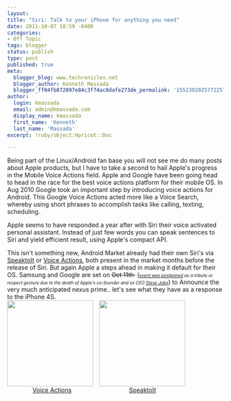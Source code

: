 ```yaml
---
layout:
title: "Siri: Talk to your iPhone for anything you need"
date: 2011-10-07 18:59 -0400
categories:
- Off Topic
tags: blogger
status: publish
type: post
published: true
meta:
  blogger_blog: www.techronicles.net
  blogger_author: Kenneth Massada
  blogger_ff04fb872097e84c3f74ac8dafe273de_permalink: '1552302025772257662'
author:
  login: kmassada
  email: admin@kmassada.com
  display_name: kmassada
  first_name: 'Kenneth'
  last_name: 'Massada'
excerpt: !ruby/object:Hpricot::Doc

---
```

<p>Being part of the Linux/Android fan base you will not see me do many posts about Apple products, but I have to take a second to hail Apple's progress in the Mobile Voice Actions field. Apple and Google have been going head to head in the race for the best voice actions platform for their mobile OS. In Aug 2010 Google took an important step by introducing voice actions for Android. This Google Voice Actions acted more like a Voice Search, whereby using short phrases to accomplish tasks like calling, texting, scheduling.</p>
<div class="separator" style="clear:both;text-align:center;"></div>
<p>Apple seems to have responded a year after with Siri their voice activated personal assistant. Instead of just few words you can speak sentences to Siri and yield efficient result, using Apple's compact API.</p>
<div class="separator" style="clear:both;text-align:center;"></div>
<p>This isn't something new, Android Market already had their own Siri's via <a href="https://market.android.com/details?id=com.speaktoit.assistant&amp;feature=search_result">SpeaktoIt</a> or <a href="https://market.android.com/details?id=com.pannous.voice.actions.free&amp;feature=search_result"><span id="goog_1744498413"></span>Voice Actions<span id="goog_1744498414"></span></a>, both present in the market months before the release of Siri. But again Apple a steps ahead in making it default for their OS. Samsung and Google are set on <strike>Oct 11th </strike> (<i><span style="font-size:x-small;"><a href="http://global.samsungtomorrow.com/?p=7023">event was postponed</a> as a tribute or respect gesture due to the death of Apple's co-founder and ex CEO <span id="goog_1176259127"></span><a href="http://www.techronicles.net/2011/10/steve-jobs.html">Steve Jobs</a><span id="goog_1176259128"></span></span></i>) to Announce the very much anticipated nexus prime.. let's see what they have as a response to the iPhone 4S.<br /><span id="goog_1744498373"></span><span id="goog_1744498377"></span><span id="goog_1744498382"></span><span id="goog_1744498390"></span><span id="goog_1744498394"></span><span id="goog_1744498398"></span><span id="goog_1744498402"></span><span id="goog_1744498409"></span><span id="goog_1176259123"></span><img border="0" height="200" src="/images/wp/1fdbb-hi-256-11-73011348af50bd8bbfee21d4f8b7d1370be2a4f8.png" width="200" /><span id="goog_1176259124"></span><span id="goog_1744498410"></span><span id="goog_1744498403"></span><span id="goog_1744498399"></span><span id="goog_1744498395"></span><span id="goog_1744498391"></span><span id="goog_1744498383"></span><span id="goog_1744498378"></span><span id="goog_1744498374"></span><a href="http://techronilces.files.wordpress.com/2011/10/06d12-hi-124-8.png" style="margin-left:1em;margin-right:1em;text-align:center;"><span id="goog_1744498405"></span><span id="goog_487647392"></span><img border="0" height="200" src="/images/wp/8a37d-hi-124-8.png" width="200" /><span id="goog_487647393"></span><span id="goog_1744498406"></span></a><br />               <a href="https://market.android.com/details?id=com.pannous.voice.actions.free&amp;feature=search_result">Voice Actions</a>                                  <a href="https://market.android.com/details?id=com.speaktoit.assistant&amp;feature=search_result">SpeaktoIt</a></p>
